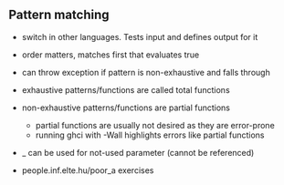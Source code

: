 ## Pattern matching
 - switch in other languages. Tests input and defines output for it
 - order matters, matches first that evaluates true
 - can throw exception if pattern is non-exhaustive and falls through
 - exhaustive patterns/functions are called total functions
 - non-exhaustive patterns/functions are partial functions
   - partial functions are usually not desired as they are error-prone
   - running ghci with -Wall highlights errors like partial functions

 - _ can be used for not-used parameter (cannot be referenced)

 - people.inf.elte.hu/poor_a exercises